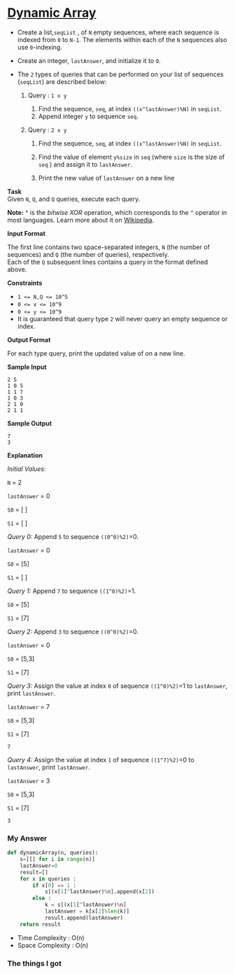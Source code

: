 # [Dynamic Array](https://www.hackerrank.com/challenges/dynamic-array/problem)

- Create a list,`seqList` , of `N` empty sequences, where each sequence is indexed from `0` to `N-1`. The elements within each of the `N` sequences also use `0`-indexing.  

- Create an integer, `lastAnswer`, and initialize it to `0`.

- The `2` types of queries that can be performed on your list of sequences (`seqList`) are described below:

  1. Query : `1 x y`

     1. Find the sequence, `seq`, at index `((x^lastAnswer)%N)` in `seqList`.
     2. Append integer `y` to sequence `seq`.

  2. Query : `2 x y`

     1. Find the sequence, `seq`, at index `((x^lastAnswer)%N)` in `seqList`.

     2. Find the value of element `y%size` in `seq` (where `size` is the size of `seq` ) and assign it to `lastAnswer`.

     3. Print the new value of `lastAnswer` on a new line

**Task**  
Given `N`, `Q`, and `Q` queries, execute each query.  

**Note:** ^ is the *bitwise XOR* operation, which corresponds to the `^` operator in most languages. Learn more about it on [Wikipedia](https://en.wikipedia.org/wiki/Exclusive_or).  

**Input Format**  

The first line contains two space-separated integers, `N` (the number of sequences) and `Q` (the number of queries), respectively.  
Each of the `Q` subsequent lines contains a query in the format defined above.  

**Constraints**  

- `1 <= N,Q <= 10^5`
- `0 <= x <= 10^9`
- `0 <= y <= 10^9`
- It is guaranteed that query type `2` will never query an empty sequence or index.

**Output Format**  

For each type query, print the updated value of on a new line.  

**Sample Input**  

```
2 5
1 0 5
1 1 7
1 0 3
2 1 0
2 1 1
```

**Sample Output**  

```
7
3
```

**Explanation**  

*Initial Values:*  

`N` = 2  

`lastAnswer` = 0  

`S0` = [ ]  

`S1` = [ ]  

*Query 0:* Append `5` to sequence `((0^0)%2)`=0.  

`lastAnswer` = 0  

`S0` = [5]  

`S1` = [ ]  

*Query 1:* Append `7` to sequence `((1^0)%2)`=1.  

`S0` = [5]  

`S1` = [7]  

*Query 2:* Append `3` to sequence `((0^0)%2)`=0.  

`lastAnswer` = 0  

`S0` = [5,3]  

`S1` = [7]  

*Query 3:* Assign the value at index `0` of sequence `((1^0)%2)`=1 to `lastAnswer`, print `lastAnswer`.  

`lastAnswer` = 7  

`S0` = [5,3]  

`S1` = [7]  

```
7
```

*Query 4:* Assign the value at index `1` of sequence `((1^7)%2)`=0 to `lastAnswer`, print `lastAnswer`.  

`lastAnswer` = 3  

`S0` = [5,3]  

`S1` = [7]  

```
3
```



### My Answer

```python
def dynamicArray(n, queries):
    s=[[] for i in range(n)]
    lastAnswer=0
    result=[]
    for x in queries :
        if x[0] == 1 :
            s[(x[1]^lastAnswer)%n].append(x[2])
        else :
            k = s[(x[1]^lastAnswer)%n] 
            lastAnswer = k[x[2]%len(k)]
            result.append(lastAnswer)
    return result
```

* Time Complexity : O(n)
* Space Complexity : O(n)



### The things I got


